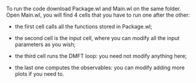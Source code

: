 To run the code download Package.wl and Main.wl on the same folder. Open Main.wl, you will find 4 cells that you have to run one after the other:

- the first cell calls all the functions stored in Package.wl;

- the second cell is the input cell, where you can modify all the input parameters as you wish;

- the third cell runs the DMFT loop: you need not modify anything here;

- the last one computes the observables: you can modify adding more plots if you need to.

